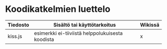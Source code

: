 # Koodikatkelmien luettelo
| Tiedosto | Sisältö tai käyttötarkoitus | Wikissä |
|----|----|----|
| kiss.js | esimerkki ei-tiiviistä helppolukuisesta koodista| x |
